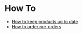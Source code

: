 # How To

- [How to keep products up to date](how_to/KeepProductsUpToDate.md#how-to-keep-products-up-to-date)
- [How to order pre-orders](how_to/Preorders.md#how-to-order-pre-orders)